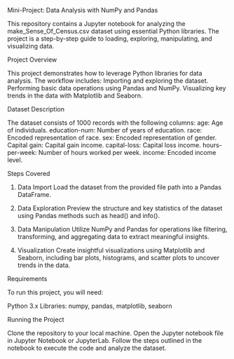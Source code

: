 Mini-Project: Data Analysis with NumPy and Pandas

This repository contains a Jupyter notebook for analyzing the make_Sense_Of_Census.csv dataset using essential Python libraries. The project is a step-by-step guide to loading, exploring, manipulating, and visualizing data.

Project Overview

This project demonstrates how to leverage Python libraries for data analysis. The workflow includes:
Importing and exploring the dataset.
Performing basic data operations using Pandas and NumPy.
Visualizing key trends in the data with Matplotlib and Seaborn.

Dataset Description

The dataset consists of 1000 records with the following columns:
age: Age of individuals.
education-num: Number of years of education.
race: Encoded representation of race.
sex: Encoded representation of gender.
Capital gain: Capital gain income.
capital-loss: Capital loss income.
hours-per-week: Number of hours worked per week.
income: Encoded income level.

Steps Covered
1. Data Import
Load the dataset from the provided file path into a Pandas DataFrame.

2. Data Exploration
Preview the structure and key statistics of the dataset using Pandas methods such as head() and info().

3. Data Manipulation
Utilize NumPy and Pandas for operations like filtering, transforming, and aggregating data to extract meaningful insights.

4. Visualization
Create insightful visualizations using Matplotlib and Seaborn, including bar plots, histograms, and scatter plots to uncover trends in the data.

Requirements

To run this project, you will need:

Python 3.x
Libraries: numpy, pandas, matplotlib, seaborn

Running the Project

Clone the repository to your local machine.
Open the Jupyter notebook file in Jupyter Notebook or JupyterLab.
Follow the steps outlined in the notebook to execute the code and analyze the dataset.
